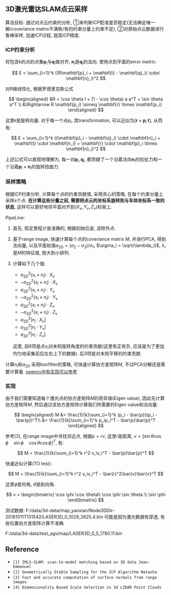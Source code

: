 ## 3D激光雷达SLAM点云采样
算法目标: 通过对点云约束的分析, ①来判断ICP配准是否稳定(无法确定唯一解/coveriance matrix不满秩/有的约束分量上约束不足), ②对原始点云数据进行鲁棒采样, 加速ICP过程, 提高ICP精度.

### ICP约束分析
将包含k的点的点集$\mathbf{p}_i$与$\mathbf{q}_i$做对齐, $\mathbf{n}_i$是$\mathbf{q}_i$的法向. 使用点到平面的error metric:

$$
E = \sum_{i=1}^k ((R\mathbf{p}_i + \mathbf{t} - \mathbf{q}_i) \cdot \mathbf{n}_i)^2
$$

对R做线性化, 根据罗德里克斯公式

$$
\begin{aligned}
&R = \cos \theta I + (1 - \cos \theta) a a^T + \sin \theta a^T \\
&\Rightarrow R \mathbf{p_i} \simeq \mathbf{r} \times \mathbf{p_i}
\end{aligned}
$$

这里$\mathbf{r}$是旋转向量. 对于每一个点$p_i$, 其transformation, 可以近似为$[\mathbf{r} \times \mathbf{p}_i \; \mathbf{t}]$, 从而有:

$$
E = \sum_{i=1}^k ((\mathbf{p}_i - \mathbf{q}_i) \cdot \mathbf{n}_i + \mathbf{t} \cdot \mathbf{n_i} + \mathbf{r} \cdot \mathbf{p}_i \times \mathbf{n}_i)^2
$$

上述公式可以直观地理解为, 每一对$\mathbf{p}_i, \mathbf{q}_i$, 都贡献了一个沿着法向$\mathbf{n}_i$的拉扯力和一个沿着$\mathbf{p}_i \times \mathbf{n}_i$的旋转扭曲力.

### 采样策略
根据ICP约束分析, 计算每个点的约束贡献值, 采用贪心的策略, 在每个约束分量上采样s个点.
__在计算这些分量之前, 需要把点云的坐标系旋转到与车体坐标系一致的状态__, 这样可以更好地将平面对齐到$(X_v, Y_v, Z_v)$标架上.

PipeLine:
1. 首先, 假定里程计是准确的, 根据初始位姿, 滤除外点.
2. 基于range image, 快速计算每个点的coveriance matrix $M$, 并进行PCA, 得到法向量, 以及平面权值$a_{2D} = (\sigma_2 - \sigma_3)/\sigma_1$, $\sigma_i = \sqrt{\lambda_i}$, $\lambda_i$是$M$的特征值, 按大到小排列.
3. 计算如下几个值:
    * $a_{2D}^2(x_i \times n_i) \cdot X_v$
    * $-a_{2D}^2(x_i \times n_i) \cdot X_v$
    * $a_{2D}^2(x_i \times n_i) \cdot Y_v$
    * $-a_{2D}^2(x_i \times n_i) \cdot Y_v$
    * $a_{2D}^2(x_i \times n_i) \cdot Z_v$
    * $-a_{2D}^2(x_i \times n_i) \cdot Z_v$
    * $a_{2D}^2 |n_i \cdot X_v |$
    * $a_{2D}^2 |n_i \cdot Y_v |$
    * $a_{2D}^2 |n_i \cdot Z_v |$

    这里, 前6项是点$x_i$对未知旋转角度的约束贡献(这里有正有负, 应该是为了更加均匀地采集前后左右上下的数据). 后3项是对未知平移的约束贡献.

计算$n_i$和$a_{2D}$
采用boxfilter的策略, 可快速计算协方差矩阵M, 不过PCA分解还是需要计算量. [opencv中有实现可以参考](https://github.com/opencv/opencv_contrib/blob/master/modules/rgbd/src/normal.cpp)

### 实现
由于我们需要知道每个激光点的协方差矩阵$M$的奇异值(Eigen value), 因此先计算协方差矩阵$M$, 然后通过该协方差矩阵计算我们所需要的Eigen value和法向量.

$$
\begin{aligned}
M &= \frac{1}{k}\sum_{i=1}^k (p_i - \bar{p})(p_i - \bar{p})^T\\
 &= \frac{1}{k}\sum_{i=1}^k p_ip_i^T - \bar{p}\bar{p}^T
\end{aligned}
$$

参考[3], 在range image中寻找邻近点, 根据$p = rv$, 这里$r$是距离, $v=[\sin \theta \cos \phi \quad \sin \phi \quad \cos \theta \cos \phi ]^T$, 有:

$$
M = \frac{1}{k}\sum_{i=1}^k r^2 v_iv_i^T - \bar{p}\bar{p}^T
$$

快速近似计算(TO test):

$$
M = \frac{1}{k}\sum_{i=1}^k r^2 v_iv_i^T - \bar{r}^2\bar{v}\bar{v}^T
$$

这里$\phi$是仰角, $\theta$是航向角.

$$
v = \begin{bmatrix} \cos \phi \cos \theta\\ \cos \phi \sin \theta \\ \sin \phi \end{bmatrix}
$$

测试数据:
F:/data/3d-data/map_yaoxian/Node3DDir-20181011T131542/LASER3D_0_1029_3825.4.bin
可能是因为激光数据有穿透, 有些位置协方差矩阵计算不准确.

F:/data/3d-data/test_agv/map/LASER3D_0_5_1780.11.bin

## Reference
* `[1] IMLS-SLAM: scan-to-model matching based on 3D data Jean-Emmanuel`
* `[2] Geometrically Stable Sampling for the ICP Algorithm
Natasha`
* `[3] Fast and accurate computation of surface normals from range images`
* `[4] Dimensionality Based Scale Selection in 3d LIDAR Point Clouds`